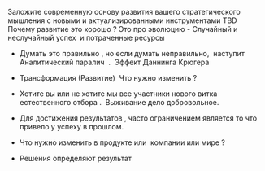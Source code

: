 Заложите современную основу развития вашего стратегического мышления с новыми и актуализированными инструментами
TBD Почему развитие это хорошо ? Это про эволюцию - Случайный и неслучайный успех  и потраченные ресурсы

* Думать это правильно , но если думать неправильно,  наступит Аналитический паралич  .  Эффект Даннинга Крюгера

* Трансформация (Развитие)  Что нужно изменить ?

* Хотите вы или не хотите мы все участники нового витка естественного отбора .  Выживание дело добровольное.

* Для достижения результатов , часто ограничением является то что привело у успеху в прошлом. 

* Что нужно изменить в продукте или  компании или мире ? 

* Решения определяют результат 
